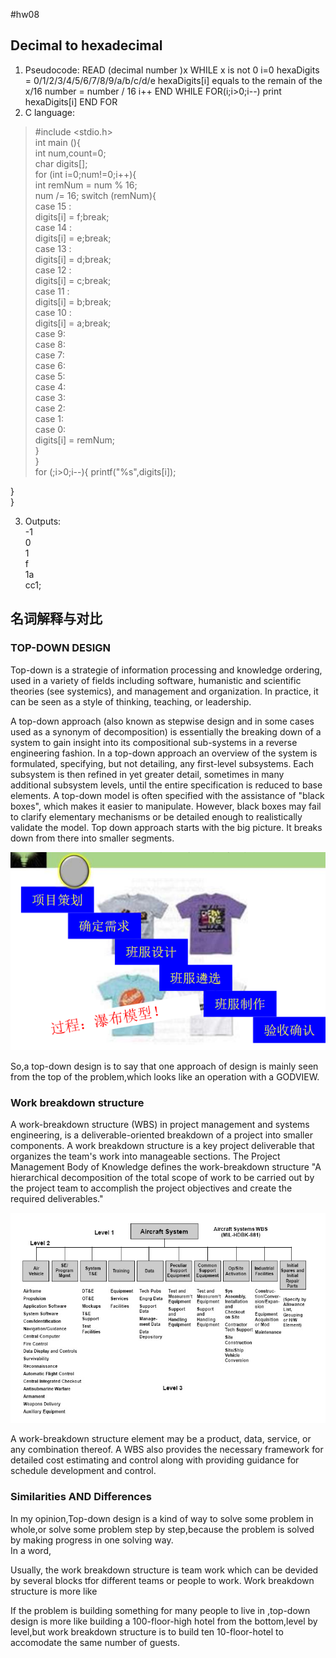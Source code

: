 #hw08
## Decimal to hexadecimal
1. Pseudocode:
READ (decimal number )x
WHILE x is not 0
i=0
hexaDigits = 0/1/2/3/4/5/6/7/8/9/a/b/c/d/e
hexaDigits[i] equals to the remain of the x/16
number = number / 16
i++
END WHILE 
FOR(i;i>0;i--)
print hexaDigits[i]
END FOR
2. C language:
>#include <stdio.h>  
int main (){  
    int num,count=0;  
    char digits[];  
    for (int i=0;num!=0;i++){  
        int remNum = num % 16;   
        num /= 16; 
        switch (remNum){   
        case 15 :  
        digits[i] = f;break;  
        case 14 :  
        digits[i] = e;break;   
        case 13 :     
        digits[i] = d;break;  
        case 12 :  
        digits[i] = c;break;  
        case 11 :    
        digits[i] = b;break;  
        case 10 :  
        digits[i] = a;break;  
        case 9:  
        case 8:  
        case 7:  
        case 6:  
        case 5:  
        case 4:  
        case 3:  
        case 2:  
        case 1:  
        case 0:  
        digits[i] = remNum;  
        }  
    }  
for (;i>0;i--){
printf("%s",digits[i]);  

}  
}  

3. Outputs:  
-1  
0  
1  
f  
1a  
cc1;

## 名词解释与对比
### TOP-DOWN DESIGN
Top-down is a strategie of information processing and knowledge ordering, used in a variety of fields including software, humanistic and scientific theories (see systemics), and management and organization. In practice, it can be seen as a style of thinking, teaching, or leadership. 

A top-down approach (also known as stepwise design and in some cases used as a synonym of decomposition) is essentially the breaking down of a system to gain insight into its compositional sub-systems in a reverse engineering fashion. In a top-down approach an overview of the system is formulated, specifying, but not detailing, any first-level subsystems. Each subsystem is then refined in yet greater detail, sometimes in many additional subsystem levels, until the entire specification is reduced to base elements. A top-down model is often specified with the assistance of "black boxes", which makes it easier to manipulate. However, black boxes may fail to clarify elementary mechanisms or be detailed enough to realistically validate the model. Top down approach starts with the big picture. It breaks down from there into smaller segments. 

![Top-down design](images/pubu.png)

So,a top-down design is to say that one approach of design is mainly seen from the top of the problem,which looks like an operation with a GODVIEW.

### Work breakdown structure
A work-breakdown structure (WBS) in project management and systems engineering, is a deliverable-oriented breakdown of a project into smaller components. A work breakdown structure is a key project deliverable that organizes the team's work into manageable sections. The Project Management Body of Knowledge defines the work-breakdown structure "A hierarchical decomposition of the total scope of work to be carried out by the project team to accomplish the project objectives and create the required deliverables."

![WBS](images/WBS.jpg)

A work-breakdown structure element may be a product, data, service, or any combination thereof. A WBS also provides the necessary framework for detailed cost estimating and control along with providing guidance for schedule development and control.

### Similarities AND Differences
In my opinion,Top-down design is a kind of way to solve some problem in whole,or solve some problem step by step,because the problem is solved by making progress in one solving way.   
In a word,

Usually, the work breakdown structure is team work which can be devided by several blocks tfor different teams or people to work.
Work breakdown structure is more like   

If the problem is building  something for many people to live in ,top-down design is more like building a 100-floor-high hotel from the bottom,level by level,but work breakdown structure is to build ten 10-floor-hotel to accomodate the same number of guests.

